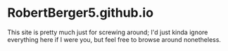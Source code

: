 RobertBerger5.github.io
==================
This site is pretty much just for screwing around; I'd just kinda ignore everything here if I were you, but feel free to browse around nonetheless.
